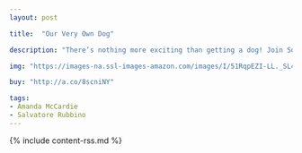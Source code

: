 ```yaml
---
layout: post

title:  "Our Very Own Dog"

description: "There’s nothing more exciting than getting a dog! Join Sophie’s new human family as they prepare their home for her and introduce her to life as a beloved pet. Follow along as they learn about bedding and bowls, treats and training, walks and washing—and even an unexpected dog show! Factual notes run alongside the simple story, offering tips that will help turn tentative dog adopters into doting experts."

img: "https://images-na.ssl-images-amazon.com/images/I/51RqpEZI-LL._SL480_.jpg"

buy: "http://a.co/8scniNY"

tags:
- Amanda McCardie
- Salvatore Rubbino
---
```


{% include content-rss.md %}